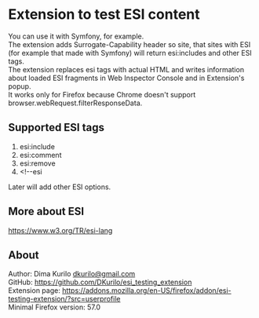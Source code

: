 # Extension to test ESI content #

You can use it with Symfony, for example.  
The extension adds Surrogate-Capability header so site, that sites with ESI (for example that made with Symfony) will return esi:includes and other ESI tags.  
The extension replaces esi tags with actual HTML and writes information about loaded ESI fragments in Web Inspector Console and in Extension's popup.  
It works only for Firefox because Chrome doesn't support browser.webRequest.filterResponseData.  

## Supported ESI tags ##

1. esi:include  
2. esi:comment  
3. esi:remove  
4. &lt;!--esi  
  
Later will add other ESI options.  


## More about ESI ##

https://www.w3.org/TR/esi-lang  


## About ##

Author: Dima Kurilo <dkurilo@gmail.com>  
GitHub: https://github.com/DKurilo/esi_testing_extension  
Extension page: https://addons.mozilla.org/en-US/firefox/addon/esi-testing-extension/?src=userprofile  
Minimal Firefox version: 57.0  
